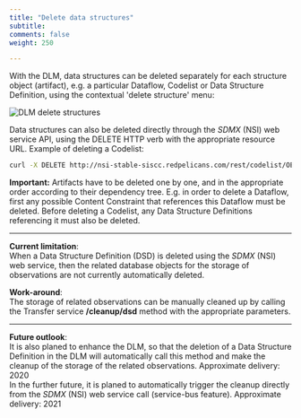 ```yaml
---
title: "Delete data structures"
subtitle: 
comments: false
weight: 250

---
```


With the DLM, data structures can be deleted separately for each structure object (artifact), e.g. a particular Dataflow, Codelist or Data Structure Definition, using the contextual 'delete structure' menu:

![DLM delete structures](/dotstatsuite-documentation/images/delete_structures.png)  

Data structures can also be deleted directly through the *SDMX* (NSI) web service API, using the DELETE HTTP verb with the appropriate resource URL. Example of deleting a Codelist:

```bash
curl -X DELETE http://nsi-stable-siscc.redpelicans.com/rest/codelist/OECD/COUNTRY/1.0.0
```

**Important:** Artifacts have to be deleted one by one, and in the appropriate order according to their dependency tree. E.g. in order to delete a Dataflow, first any possible Content Constraint that references this Dataflow must be deleted. Before deleting a Codelist, any Data Structure Definitions referencing it must also be deleted.  

--------------------------------
**Current limitation**:   
When a Data Structure Definition (DSD) is deleted using the *SDMX* (NSI) web service, then the related database objects for the storage of observations are not currently automatically deleted. 

**Work-around**:  
The storage of related observations can be manually cleaned up by calling the Transfer service **/cleanup/dsd** method with the appropriate parameters.  

--------------------------------

**Future outlook**:  
It is also planed to enhance the DLM, so that the deletion of a Data Structure Definition in the DLM will automatically call this method and make the cleanup of the storage of the related observations. Approximate delivery: 2020  
In the further future, it is planed to automatically trigger the cleanup directly from the *SDMX* (NSI) web service call (service-bus feature). Approximate delivery: 2021
